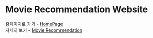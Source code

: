 # Movie Recommendation Website
홈페이지로 가기 - [HomePage](https://yunjmin.github.io/Movie%20Recommendations/homepage.html)<br>
자세히 보기 - [Movie Recommendation](http://10.150.151.230:5500/Movie%20Recommendations/Slide.html)
